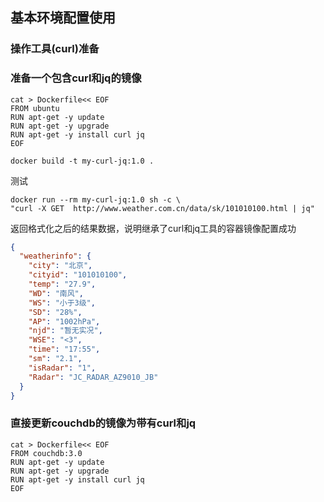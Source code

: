 ## 基本环境配置使用

### 操作工具(curl)准备

### 准备一个包含curl和jq的镜像

```shell
cat > Dockerfile<< EOF
FROM ubuntu
RUN apt-get -y update
RUN apt-get -y upgrade
RUN apt-get -y install curl jq
EOF
```

```shell
docker build -t my-curl-jq:1.0 .
```

测试
```shell
docker run --rm my-curl-jq:1.0 sh -c \
"curl -X GET  http://www.weather.com.cn/data/sk/101010100.html | jq"
```

返回格式化之后的结果数据，说明继承了curl和jq工具的容器镜像配置成功
```json
{
  "weatherinfo": {
    "city": "北京",
    "cityid": "101010100",
    "temp": "27.9",
    "WD": "南风",
    "WS": "小于3级",
    "SD": "28%",
    "AP": "1002hPa",
    "njd": "暂无实况",
    "WSE": "<3",
    "time": "17:55",
    "sm": "2.1",
    "isRadar": "1",
    "Radar": "JC_RADAR_AZ9010_JB"
  }
}

```


### 直接更新couchdb的镜像为带有curl和jq
```shell
cat > Dockerfile<< EOF
FROM couchdb:3.0
RUN apt-get -y update
RUN apt-get -y upgrade
RUN apt-get -y install curl jq
EOF
```
 

